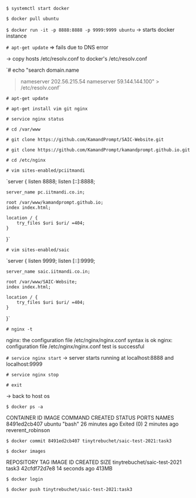 `$ systemctl start docker`

`$ docker pull ubuntu`

`$ docker run -it -p 8888:8888 -p 9999:9999 ubuntu`
-> starts docker instance

`# apt-get update`	=> fails due to DNS error

-> copy hosts /etc/resolv.conf to docker's /etc/resolv.conf

`# echo "search domain.name
> nameserver 202.56.215.54
> nameserver 59.144.144.100" > /etc/resolv.conf`

`# apt-get update`

`# apt-get install vim git nginx`

`# service nginx status`

`# cd /var/www`

`# git clone https://github.com/KamandPrompt/SAIC-Website.git`

`# git clone https://github.com/KamandPrompt/kamandprompt.github.io.git`

`# cd /etc/nginx`

`# vim sites-enabled/pciitmandi`

`server {
	listen 8888;
	listen [::]:8888;

	server_name pc.iitmandi.co.in;

	root /var/www/kamandprompt.github.io;
	index index.html;

	location / {
		try_files $uri $uri/ =404;
	}
}`

`# vim sites-enabled/saic`

`server {
	listen 9999;
	listen [::]:9999;

	server_name saic.iitmandi.co.in; 

	root /var/www/SAIC-Website;
	index index.html;

	location / {
		try_files $uri $uri/ =404;
	}
}`

`# nginx -t`

nginx: the configuration file /etc/nginx/nginx.conf syntax is ok
nginx: configuration file /etc/nginx/nginx.conf test is successful

`# service nginx start`
-> server starts running at localhost:8888 and localhost:9999

`# service nginx stop`

`# exit`

-> back to host os

`$ docker ps -a`

CONTAINER ID   IMAGE     COMMAND   CREATED          STATUS                     PORTS     NAMES
8491ed2cb407   ubuntu    "bash"    26 minutes ago   Exited (0) 2 minutes ago             reverent_robinson

`$ docker commit 8491ed2cb407 tinytrebuchet/saic-test-2021:task3`

`$ docker images`

REPOSITORY                     TAG       IMAGE ID       CREATED          SIZE
tinytrebuchet/saic-test-2021   task3     42cfdf72d7e8   14 seconds ago   413MB

`$ docker login`

`$ docker push tinytrebuchet/saic-test-2021:task3`
